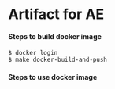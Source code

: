 # Artifact for AE

#### Steps to build docker image

```
$ docker login
$ make docker-build-and-push
```

#### Steps to use docker image

